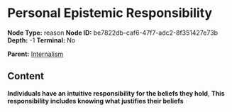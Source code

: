 # Personal Epistemic Responsibility

**Node Type:** reason
**Node ID:** be7822db-caf6-47f7-adc2-8f351427e73b
**Depth:** -1
**Terminal:** No

**Parent:** [Internalism](internalism.md)

## Content

**Individuals have an intuitive responsibility for the beliefs they hold**, **This responsibility includes knowing what justifies their beliefs**
